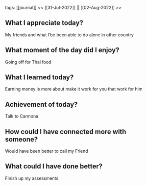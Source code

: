 
tags: [[journal]]
<< [[31-Jul-2022]] || [[02-Aug-2022]] >>




## What I appreciate today? 
My friends and what I’be been able to do alone in other country


## What moment of the day did I enjoy? 
Going off for Thai food


##  What I learned today? 
Earning money is more about make it work for you that work for him 


## Achievement of today? 
Talk to Carmona


## How could I have connected more with someone? 
Would have been better to call my Friend


## What could I have done better? 
Finish up my assessments 


